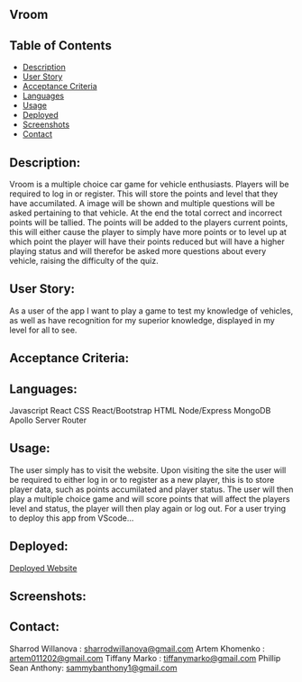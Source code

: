 ## Vroom

## Table of Contents

- [Description](#description)
- [User Story](#user-story)
- [Acceptance Criteria](#acceptance-criteria)
- [Languages](#languages)
- [Usage](#usage)
- [Deployed](#deployed)
- [Screenshots](#screenshots)
- [Contact](#contact)

## Description:

Vroom is a multiple choice car game for vehicle enthusiasts. Players will be required to log in or register. This will store the points and level that they have accumilated. A image will be shown and multiple questions will be asked pertaining to that vehicle. At the end the total correct and incorrect points will be tallied. The points will be added to the players current points, this will either cause the player to simply have more points or to level up at which point the player will have their points reduced but will have a higher playing status and will therefor be asked more questions about every vehicle, raising the difficulty of the quiz.

## User Story:

As a user of the app
I want to play a game to test my knowledge of vehicles, as well as have recognition for my superior knowledge, displayed in my level for all to see.

## Acceptance Criteria:

## Languages:

Javascript
React
CSS
React/Bootstrap
HTML
Node/Express
MongoDB
Apollo Server
Router

## Usage:

The user simply has to visit the website. Upon visiting the site the user will be required to either log in or to register as a new player, this is to store player data, such as points accumilated and player status. The user will then play a multiple choice game and will score points that will affect the players level and status, the player will then play again or log out.
For a user trying to deploy this app from VScode...

## Deployed:

[Deployed Website]()

## Screenshots:

## Contact:

Sharrod Willanova : sharrodwillanova@gmail.com
Artem Khomenko : artem011202@gmail.com
Tiffany Marko : tiffanymarko@gmail.com
Phillip Sean Anthony: sammybanthony1@gmail.com
